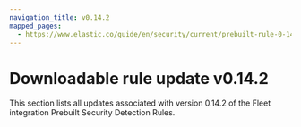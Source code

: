 ```yaml
---
navigation_title: v0.14.2
mapped_pages:
  - https://www.elastic.co/guide/en/security/current/prebuilt-rule-0-14-2-prebuilt-rules-0-14-2-appendix.html
---
```


# Downloadable rule update v0.14.2

This section lists all updates associated with version 0.14.2 of the Fleet integration Prebuilt Security Detection Rules.
